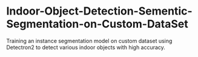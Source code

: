 # Indoor-Object-Detection-Sementic-Segmentation-on-Custom-DataSet
Training an instance segmentation model on custom dataset using Detectron2 to detect various indoor objects with high accuracy. 
